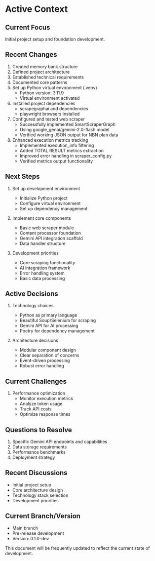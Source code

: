 # Active Context

## Current Focus
Initial project setup and foundation development.

## Recent Changes
1. Created memory bank structure
2. Defined project architecture
3. Established technical requirements
4. Documented core patterns
5. Set up Python virtual environment (.venv)
   - Python version: 3.11.9
   - Virtual environment activated
6. Installed project dependencies
   - scrapegraphai and dependencies
   - playwright browsers installed
7. Configured and tested web scraper
   - Successfully implemented SmartScraperGraph
   - Using google_genai/gemini-2.0-flash model
   - Verified working JSON output for NBN plan data
8. Enhanced execution metrics tracking
   - Implemented execution_info filtering
   - Added TOTAL RESULT metrics extraction
   - Improved error handling in scraper_config.py
   - Verified metrics output functionality

## Next Steps
1. Set up development environment
   - Initialize Python project
   - Configure virtual environment
   - Set up dependency management

2. Implement core components
   - Basic web scraper module
   - Content processor foundation
   - Gemini API integration scaffold
   - Data handler structure

3. Development priorities
   - Core scraping functionality
   - AI integration framework
   - Error handling system
   - Basic data processing

## Active Decisions
1. Technology choices
   - Python as primary language
   - Beautiful Soup/Selenium for scraping
   - Gemini API for AI processing
   - Poetry for dependency management

2. Architecture decisions
   - Modular component design
   - Clear separation of concerns
   - Event-driven processing
   - Robust error handling

## Current Challenges
1. Performance optimization
   - Monitor execution metrics
   - Analyze token usage
   - Track API costs
   - Optimize response times

## Questions to Resolve
1. Specific Gemini API endpoints and capabilities
2. Data storage requirements
3. Performance benchmarks
4. Deployment strategy

## Recent Discussions
- Initial project setup
- Core architecture design
- Technology stack selection
- Development priorities

## Current Branch/Version
- Main branch
- Pre-release development
- Version: 0.1.0-dev

This document will be frequently updated to reflect the current state of development.
